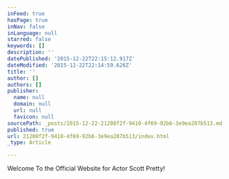 ```yaml
---
inFeed: true
hasPage: true
inNav: false
inLanguage: null
starred: false
keywords: []
description: ''
datePublished: '2015-12-22T22:15:12.917Z'
dateModified: '2015-12-22T22:14:59.626Z'
title: ''
author: []
authors: []
publisher:
  name: null
  domain: null
  url: null
  favicon: null
sourcePath: _posts/2015-12-22-21208f2f-9410-4f69-92b6-3e9ea207b513.md
published: true
url: 21208f2f-9410-4f69-92b6-3e9ea207b513/index.html
_type: Article

---
```

Welcome To the Official Website for Actor Scott Pretty!